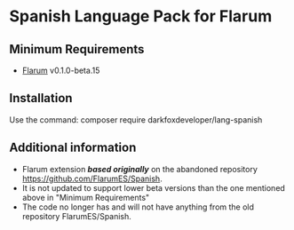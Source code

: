 # Spanish Language Pack for Flarum

## Minimum Requirements

- [Flarum](http://flarum.org/) v0.1.0-beta.15

## Installation
Use the command: composer require darkfoxdeveloper/lang-spanish

## Additional information
- Flarum extension ***based originally*** on the abandoned repository https://github.com/FlarumES/Spanish.
- It is not updated to support lower beta versions than the one mentioned above in "Minimum Requirements"
- The code no longer has and will not have anything from the old repository FlarumES/Spanish.
